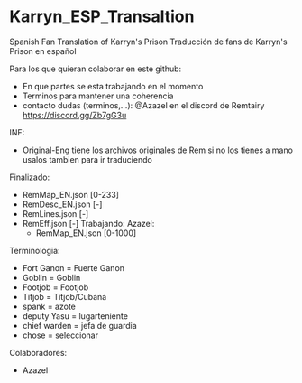 # Karryn_ESP_Transaltion
Spanish Fan Translation of Karryn's Prison 
Traducción de fans de Karryn's Prison en español

Para los que quieran colaborar en este github:
  - En que partes se esta trabajando en el momento
  - Terminos para mantener una coherencia
  - contacto dudas (terminos,...): @Azazel en el discord de Remtairy https://discord.gg/Zb7gG3u

INF:
  - Original-Eng tiene los archivos originales de Rem si no los tienes a mano usalos tambien para ir traduciendo

Finalizado:
  - RemMap_EN.json [0-233]
  - RemDesc_EN.json [-]
  - RemLines.json [-]
  - RemEff.json [-]
Trabajando:
  Azazel:
    - RemMap_EN.json [0-1000]

Terminologia:
  - Fort Ganon = Fuerte Ganon
  - Goblin = Goblin
  - Footjob = Footjob
  - Titjob = Titjob/Cubana
  - spank = azote
  - deputy Yasu = lugarteniente
  - chief warden = jefa de guardia
  - chose = seleccionar


Colaboradores:
  - Azazel
